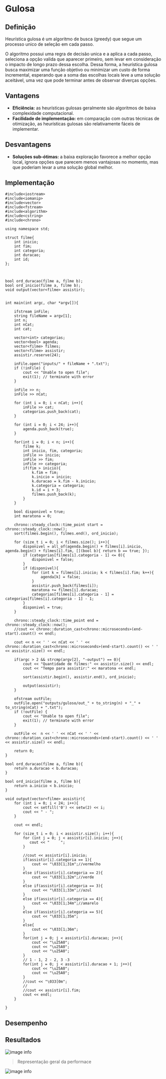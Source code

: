 # Gulosa

## Definição

Heurística gulosa é um algoritmo de busca (greedy) que segue um processo unico de seleção em cada passo.

O algoritmo possui uma regra de decisão unica e a aplica a cada passo, seleciona a opção valida que aparecer primeiro, sem levar em consideração o impacto de longo prazo dessa escolha. Dessa forma, a heurística gulosa busca maximizar uma função objetivo ou minimizar um custo de forma incremental, esperando que a soma das escolhas locais leve a uma solução aceitável, uma vez que pode terminar antes de observar diverças opções.

## Vantagens

- __Eficiência:__ as heurísticas gulosas geralmente são algoritmos de baixa complexidade computacional.
- __Facilidade de implementação:__ em comparação com outras técnicas de otimização, as heurísticas gulosas são relativamente fáceis de implementar.

## Desvantagens

- __Soluções sub-ótimas:__ a baixa exploração favorece a melhor opção local, ignora opções que parecem menos vantajosas no momento, mas que poderiam levar a uma solução global melhor.

## Implementação

```
#include<iostream>
#include<iomanip>
#include<vector>
#include<fstream>
#include<algorithm>
#include<cstring>
#include<chrono>

using namespace std;

struct filme{
    int inicio;
    int fim;
    int categoria;
    int duracao;
    int id;
};



bool ord_duracao(filme a, filme b);
bool ord_inicio(filme a, filme b);
void output(vector<filme> assistir);


int main(int argc, char *argv[]){

    ifstream inFile;
    string fileName = argv[1]; 
    int n;
    int nCat;
    int cat;

    vector<int> categorias;
    vector<bool> agenda;
    vector<filme> filmes;
    vector<filme> assistir;
    assistir.reserve(24);

    inFile.open("inputs/" + fileName + ".txt");
    if (!inFile) {
        cout << "Unable to open file";
        exit(1); // terminate with error
    }

    inFile >> n;
    inFile >> nCat;

    for (int i = 0; i < nCat; i++){
        inFile >> cat;
        categorias.push_back(cat);
    }

    for (int i = 0; i < 24; i++){
        agenda.push_back(true);
    }

    for(int i = 0; i < n; i++){
        filme k;
        int inicio, fim, categoria;
        inFile >> inicio;
        inFile >> fim;
        inFile >> categoria;
        if(fim > inicio){
            k.fim = fim;
            k.inicio = inicio;
            k.duracao = k.fim - k.inicio;
            k.categoria = categoria;
            k.id = i + 3;
            filmes.push_back(k);
        }        
    }

    bool disponivel = true;
    int maratona = 0;
    
    chrono::steady_clock::time_point start = chrono::steady_clock::now();
    sort(filmes.begin(), filmes.end(), ord_inicio);

    for (size_t i = 0; i < filmes.size(); i++){
        disponivel = all_of(agenda.begin() + filmes[i].inicio, agenda.begin() + filmes[i].fim, [](bool b){ return b == true; });
        if (categorias[filmes[i].categoria - 1] <= 0){
            disponivel = false;
        }
        if (disponivel){
            for (int k = filmes[i].inicio; k < filmes[i].fim; k++){
                agenda[k] = false;
            }
            assistir.push_back(filmes[i]);
            maratona += filmes[i].duracao;
            categorias[filmes[i].categoria - 1] = categorias[filmes[i].categoria - 1] - 1;  
        }  
        disponivel = true; 
    }
    
    chrono::steady_clock::time_point end = chrono::steady_clock::now();
    //cout << chrono::duration_cast<chrono::microseconds>(end-start).count() << endl;

    cout << n << ' ' << nCat << ' ' << chrono::duration_cast<chrono::microseconds>(end-start).count() << ' ' << assistir.size() << endl;

    if(argc > 2 && strcmp(argv[2], "-output") == 0){  
        cout << "Quantidade de filmes:" << assistir.size() << endl;
        cout << "Tempo para assistir:" << maratona << endl;

        sort(assistir.begin(), assistir.end(), ord_inicio);

        output(assistir);
    }

    ofstream outFile;
    outFile.open("outputs/guloso/out_" + to_string(n) + "_" + to_string(nCat) + ".txt");
    if (!outFile) {
        cout << "Unable to open file";
        exit(1); // terminate with error
    }

    outFile <<  n << ' ' << nCat << ' ' << chrono::duration_cast<chrono::microseconds>(end-start).count() << ' ' << assistir.size() << endl;

    return 0;
}

bool ord_duracao(filme a, filme b){
    return a.duracao < b.duracao;
}

bool ord_inicio(filme a, filme b){
    return a.inicio < b.inicio;
}

void output(vector<filme> assistir){
    for (int i = 0; i < 24; i++){
        cout << setfill('0') << setw(2) << i; 
        cout << " - ";
    }

    cout << endl;
    
    for (size_t i = 0; i < assistir.size(); i++){
        for (int j = 0; j < assistir[i].inicio; j++){
           cout << "     ";
        }
        
        //cout << assistir[i].inicio;
        if(assistir[i].categoria == 1){
            cout << "\033[1;31m";//vermelho
        }
        else if(assistir[i].categoria == 2){
            cout << "\033[1;32m";//verde
        }
        else if(assistir[i].categoria == 3){
            cout << "\033[1;33m";//azul
        }
        else if(assistir[i].categoria == 4){
            cout << "\033[1;34m";//amarelo
        }
        else if(assistir[i].categoria == 5){
            cout << "\033[1;35m";
        }
        else{
            cout << "\033[1;36m";
        }
        for(int j = 0; j < assistir[i].duracao; j++){
            cout << "\u25A0";
            cout << "\u25A0";
            cout << "\u25A0";
        }
        // 1 - 1, 2 - 2, 3 -3 
        for(int j = 0; j < assistir[i].duracao + 1; j++){
            cout << "\u25A0";
            cout << "\u25A0";
        }
        //cout << "\033[0m";
        // 
        //cout << assistir[i].fim;
        cout << endl;
    }

}
```

## Desempenho



## Resultados

![image info](./projeto01/outputs/gulosa/img1.png)  

> Representação geral da performace

![image info](./projeto01/utputs/gulosa/img2.png)  